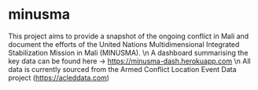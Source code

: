 # minusma
This project aims to provide a snapshot of the ongoing conflict in Mali and document the efforts of the United Nations Multidimensional Integrated Stabilization Mission in Mali (MINUSMA). \n
A dashboard summarising the key data can be found here -> https://minusma-dash.herokuapp.com  \n
All data is currently sourced from the Armed Conflict Location Event Data project (https://acleddata.com)
